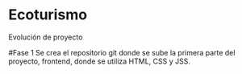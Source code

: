 # Ecoturismo
Evolución de proyecto

#Fase 1
Se crea el repositorio git donde se sube la primera parte del proyecto, frontend, donde se utiliza
HTML, CSS y JSS.